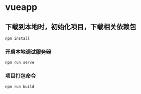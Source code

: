 # vueapp

## 下载到本地时，初始化项目，下载相关依赖包
```
npm install
```

### 开启本地调试服务器
```
npm run serve
```

### 项目打包命令
```
npm run build
```

